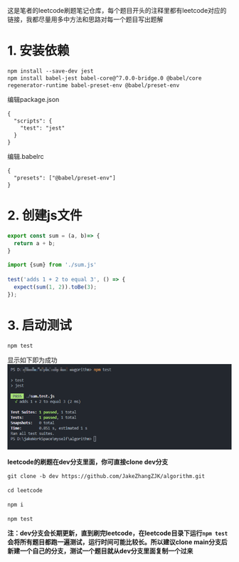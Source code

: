 这是笔者的leetcode刷题笔记仓库，每个题目开头的注释里都有leetcode对应的链接，我都尽量用多中方法和思路对每一个题目写出题解
# 1. 安装依赖

  ```
  npm install --save-dev jest
  npm install babel-jest babel-core@^7.0.0-bridge.0 @babel/core regenerator-runtime babel-preset-env @babel/preset-env
  ```
  编辑package.json

  ```
  {
    "scripts": {
      "test": "jest"
    }
  }
  ```

  编辑.babelrc
  ```
  {
    "presets": ["@babel/preset-env"]
}
  ```

# 2. 创建js文件

  ```js
  export const sum = (a, b)=> {
    return a + b;
  }
  ```

  ```js
  import {sum} from './sum.js'

  test('adds 1 + 2 to equal 3', () => {
    expect(sum(1, 2)).toBe(3);
  });
  ```

# 3. 启动测试

  ```
  npm test
  ```
显示如下即为成功
![测试](./images/test.png)

**leetcode的刷题在dev分支里面，你可直接clone dev分支**

```
git clone -b dev https://github.com/JakeZhangZJK/algorithm.git

cd leetcode

npm i

npm test
```
**注：dev分支会长期更新，直到刷完leetcode，在leetcode目录下运行`npm test`会将所有题目都跑一遍测试，运行时间可能比较长。所以建议clone main分支后新建一个自己的分支，测试一个题目就从dev分支里面复制一个过来**


